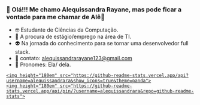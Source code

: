 ### 🥰 Olá!!! Me chamo Alequissandra Rayane, mas pode ficar a vontade para me chamar de Alê🤗 


- 🤓 Estudante de Ciências da Computação.
- 🧐 A procura de estágio/emprego na área de TI.
- 👽 Na jornada do conhecimento para se tornar uma desenvolvedor full stack.
- 💌 contato: alequissandrarayane123@gmail.com
- 👾 Pronomes: Ela/ dela.

<div>
  <a href="https://github.com/alequissandrara">
    
    <img height="180em" src="https://github-readme-stats.vercel.app/api?username=alequissandrara&show_icons=true&theme=panda">
    <img height="180em" src="https://github-readme-stats.vercel.app/api/pin/?username=alequissandrara&repo=github-readme-stats">
    
   
</div>  

